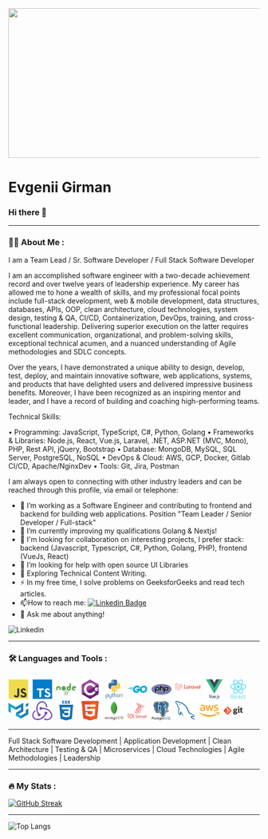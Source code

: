 <div align="center">
  <img src="https://media.giphy.com/media/dWesBcTLavkZuG35MI/giphy.gif" width="600" height="300"/>
</div>

# Evgenii Girman

### Hi there 👋

----
### :man_technologist: About Me :

I am a Team Lead / Sr. Software Developer / Full Stack Software Developer

I am an accomplished software engineer with a two-decade achievement record and over twelve years of leadership experience. My career has allowed me to hone a wealth of skills, and my professional focal points include full-stack development, web & mobile development, data structures, databases, APIs, OOP, clean architecture, cloud technologies, system design, testing & QA, CI/CD, Containerization, DevOps, training, and cross-functional leadership. Delivering superior execution on the latter requires excellent communication, organizational, and problem-solving skills, exceptional technical acumen, and a nuanced understanding of Agile methodologies and SDLC concepts.

Over the years, I have demonstrated a unique ability to design, develop, test, deploy, and maintain innovative software, web applications, systems, and products that have delighted users and delivered impressive business benefits. Moreover, I have been recognized as an inspiring mentor and leader, and I have a record of building and coaching high-performing teams.

Technical Skills:

• Programming: JavaScript, TypeScript, C#, Python, Golang
• Frameworks & Libraries: Node.js, React, Vue.js, Laravel, .NET, ASP.NET (MVC, Mono), PHP, Rest API, jQuery, Bootstrap
• Database: MongoDB, MySQL, SQL Server, PostgreSQL, NoSQL
• DevOps & Cloud: AWS, GCP, Docker, Gitlab CI/CD, Apache/NginxDev
• Tools: Git, Jira, Postman

I am always open to connecting with other industry leaders and can be reached through this profile, via email or telephone:

- :telescope: I’m working as a Software Engineer and contributing to frontend and backend for building web applications. Position "Team Leader / Senior Developer / Full-stack"
- 🌱 I’m currently improving my qualifications Golang & Nextjs!
- 👯 I'm looking for collaboration on interesting projects, I prefer stack: backend (Javascript, Typescript, C#, Python, Golang, PHP), frontend (VueJs, React)
- 🤔 I’m looking for help with open source UI Libraries
- :seedling: Exploring Technical Content Writing.
- :zap: In my free time, I solve problems on GeeksforGeeks and read tech articles.
- :mailbox:How to reach me: [![Linkedin Badge](https://img.shields.io/badge/-egirman-blue?style=flat&logo=Linkedin&logoColor=white)](https://www.linkedin.com/in/egirman)
- 💬 Ask me about anything!

<div>
  <img src="https://github.com/evgenii-girman/Evgenii-Girman/blob/main/Linkedin-QRCode.png" title="Linkedin" alt="Linkedin" width="286" height="286" />
</div>

---

### :hammer_and_wrench: Languages and Tools :
<div>
  <img src="https://github.com/devicons/devicon/blob/master/icons/javascript/javascript-original.svg" title="JavaScript" alt="JavaScript" width="40" height="40"/>&nbsp;
  <img src="https://github.com/devicons/devicon/blob/master/icons/typescript/typescript-plain.svg" title="TypeScript" alt="TypeScript" width="40" height="40"/>&nbsp;
  <img src="https://github.com/devicons/devicon/blob/master/icons/nodejs/nodejs-plain-wordmark.svg" title="NodeJS" alt="NodeJS" width="40" height="40"/>&nbsp;
  <img src="https://github.com/devicons/devicon/blob/master/icons/csharp/csharp-original.svg" title="C#" alt="C#" width="40" height="40"/>&nbsp;
  <img src="https://github.com/devicons/devicon/blob/master/icons/python/python-original-wordmark.svg" title="Python" alt="Python" width="40" height="40"/>&nbsp;
  <img src="https://github.com/devicons/devicon/blob/master/icons/go/go-original-wordmark.svg" title="Golang" alt="Golang" width="40" height="40"/>&nbsp;
  <img src="https://github.com/devicons/devicon/blob/master/icons/php/php-original.svg" title="PHP" alt="PHP" width="40" height="40"/>&nbsp;
  <img src="https://github.com/devicons/devicon/blob/master/icons/laravel/laravel-original-wordmark.svg" title="Laravel" alt="Laravel" width="50" />&nbsp;
  <img src="https://github.com/devicons/devicon/blob/master/icons/vuejs/vuejs-original-wordmark.svg" title="VueJs" alt="VueJs" width="40" height="40"/>&nbsp;
  <img src="https://github.com/devicons/devicon/blob/master/icons/react/react-original-wordmark.svg" title="React" alt="React" width="40" height="40"/>&nbsp;
  <img src="https://github.com/devicons/devicon/blob/master/icons/materialui/materialui-original.svg" title="Material UI" alt="Material UI" width="40" height="40"/>&nbsp;
  <img src="https://github.com/devicons/devicon/blob/master/icons/redux/redux-original.svg" title="Redux" alt="Redux " width="40" height="40"/>&nbsp;
  <img src="https://github.com/devicons/devicon/blob/master/icons/css3/css3-plain-wordmark.svg"  title="CSS3" alt="CSS" width="40" height="40"/>&nbsp;
  <img src="https://github.com/devicons/devicon/blob/master/icons/html5/html5-original.svg" title="HTML5" alt="HTML" width="40" height="40"/>&nbsp;
  <img src="https://github.com/devicons/devicon/blob/master/icons/mongodb/mongodb-original-wordmark.svg" title="MongoDB"  alt="MongoDB" width="40" height="40"/>&nbsp;
  <img src="https://github.com/devicons/devicon/blob/master/icons/microsoftsqlserver/microsoftsqlserver-plain-wordmark.svg" title="MS SQL Server"  alt="MS SQL Server" width="40" height="40"/>&nbsp;
  <img src="https://github.com/devicons/devicon/blob/master/icons/postgresql/postgresql-original-wordmark.svg" title="PostgreSQL"  alt="PostgreSQL" width="40" height="40"/>&nbsp;
  <img src="https://github.com/devicons/devicon/blob/master/icons/mysql/mysql-original.svg" title="MySQL"  alt="MySQL" width="40" height="40"/>&nbsp;
  <img src="https://github.com/devicons/devicon/blob/master/icons/amazonwebservices/amazonwebservices-plain-wordmark.svg" title="AWS" alt="AWS" width="40" height="40"/>&nbsp;
  <img src="https://github.com/devicons/devicon/blob/master/icons/git/git-original-wordmark.svg" title="Git" **alt="Git" width="40" height="40"/>
</div>

---

Full Stack Software Development | Application Development | Clean Architecture | Testing & QA | Microservices | Cloud Technologies | Agile Methodologies | Leadership


----
### :fire: My Stats :

[![GitHub Streak](http://github-readme-streak-stats.herokuapp.com?user=Evgenii-Girman&theme=dark&background=000000)](https://git.io/streak-stats)

----

![Top Langs](https://github-readme-stats.vercel.app/api/top-langs/?username=Evgenii-Girman&layout=compact&theme=vision-friendly-dark)
